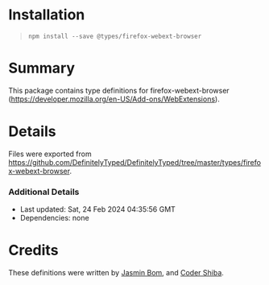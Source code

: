 # Installation
> `npm install --save @types/firefox-webext-browser`

# Summary
This package contains type definitions for firefox-webext-browser (https://developer.mozilla.org/en-US/Add-ons/WebExtensions).

# Details
Files were exported from https://github.com/DefinitelyTyped/DefinitelyTyped/tree/master/types/firefox-webext-browser.

### Additional Details
 * Last updated: Sat, 24 Feb 2024 04:35:56 GMT
 * Dependencies: none

# Credits
These definitions were written by [Jasmin Bom](https://github.com/jsmnbom), and [Coder Shiba](https://github.com/codershiba).
